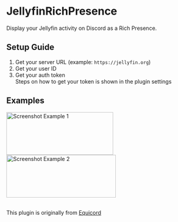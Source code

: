 # JellyfinRichPresence
Display your Jellyfin activity on Discord as a Rich Presence.

## Setup Guide
1. Get your server URL (example: `https://jellyfin.org`)
2. Get your user ID
3. Get your auth token
   <br>Steps on how to get your token is shown in the plugin settings

## Examples
<img width="280" height="112" alt="Screenshot Example 1" src="https://github.com/user-attachments/assets/93cb9342-6b43-4c15-9260-a69ed3bf7ba4" />
<img width="287" height="112" alt="Screenshot Example 2" src="https://github.com/user-attachments/assets/e5f91b9b-de24-4de0-9191-d383cdb29770" />

<br>This plugin is originally from [Equicord](https://github.com/Equicord/Equicord)
